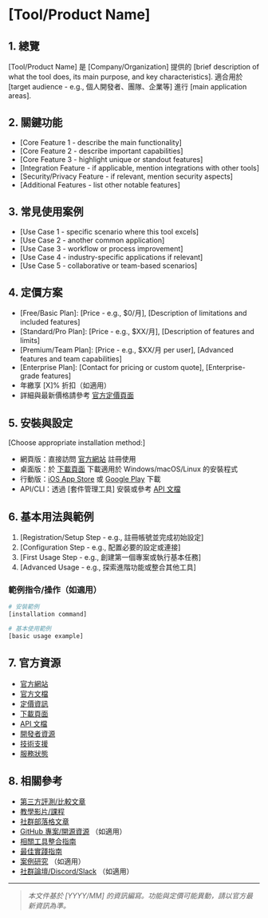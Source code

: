 # [Tool/Product Name]

## 1. 總覽
[Tool/Product Name] 是 [Company/Organization] 提供的 [brief description of what the tool does, its main purpose, and key characteristics]. 適合用於 [target audience - e.g., 個人開發者、團隊、企業等] 進行 [main application areas].

## 2. 關鍵功能
- [Core Feature 1 - describe the main functionality]
- [Core Feature 2 - describe important capabilities]
- [Core Feature 3 - highlight unique or standout features]
- [Integration Feature - if applicable, mention integrations with other tools]
- [Security/Privacy Feature - if relevant, mention security aspects]
- [Additional Features - list other notable features]

## 3. 常見使用案例
- [Use Case 1 - specific scenario where this tool excels]
- [Use Case 2 - another common application]
- [Use Case 3 - workflow or process improvement]
- [Use Case 4 - industry-specific applications if relevant]
- [Use Case 5 - collaborative or team-based scenarios]

## 4. 定價方案
- [Free/Basic Plan]: [Price - e.g., $0/月], [Description of limitations and included features]
- [Standard/Pro Plan]: [Price - e.g., $XX/月], [Description of features and limits]
- [Premium/Team Plan]: [Price - e.g., $XX/月 per user], [Advanced features and team capabilities]
- [Enterprise Plan]: [Contact for pricing or custom quote], [Enterprise-grade features]
- 年繳享 [X]% 折扣（如適用）
- 詳細與最新價格請參考 [官方定價頁面](URL)

## 5. 安裝與設定
[Choose appropriate installation method:]
- 網頁版：直接訪問 [官方網站](URL) 註冊使用
- 桌面版：於 [下載頁面](URL) 下載適用於 Windows/macOS/Linux 的安裝程式
- 行動版：[iOS App Store](URL) 或 [Google Play](URL) 下載
- API/CLI：透過 [套件管理工具] 安裝或參考 [API 文檔](URL)

## 6. 基本用法與範例
1. [Registration/Setup Step - e.g., 註冊帳號並完成初始設定]
2. [Configuration Step - e.g., 配置必要的設定或連接]
3. [First Usage Step - e.g., 創建第一個專案或執行基本任務]
4. [Advanced Usage - e.g., 探索進階功能或整合其他工具]

### 範例指令/操作（如適用）
```bash
# 安裝範例
[installation command]

# 基本使用範例
[basic usage example]
```

## 7. 官方資源
- [官方網站](URL)
- [官方文檔](URL)
- [定價資訊](URL)
- [下載頁面](URL)
- [API 文檔](URL)
- [開發者資源](URL)
- [技術支援](URL)
- [服務狀態](URL)

## 8. 相關參考
- [第三方評測/比較文章](URL)
- [教學影片/課程](URL)
- [社群部落格文章](URL)
- [GitHub 專案/開源資源](URL) （如適用）
- [相關工具整合指南](URL)
- [最佳實踐指南](URL)
- [案例研究](URL) （如適用）
- [社群論壇/Discord/Slack](URL) （如適用）

---
> *本文件基於 [YYYY/MM] 的資訊編寫。功能與定價可能異動，請以官方最新資訊為準。*
